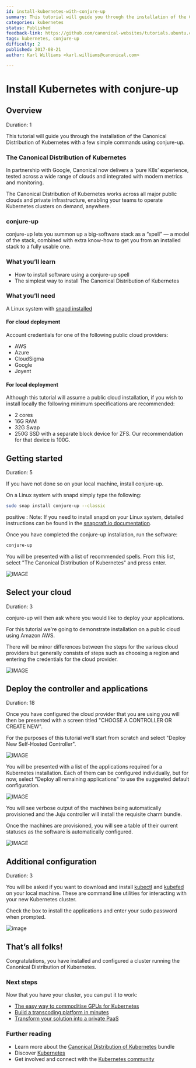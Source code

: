 ```yaml
---
id: install-kubernetes-with-conjure-up
summary: This tutorial will guide you through the installation of the Canonical Distribution of Kubernetes with a few simple commands using conjure-up.
categories: kubernetes
status: Published
feedback-link: https://github.com/canonical-websites/tutorials.ubuntu.com/issues
tags: kubernetes, conjure-up
difficulty: 2
published: 2017-08-21
author: Karl Williams <karl.williams@canonical.com>

---
```



# Install Kubernetes with conjure-up


## Overview
Duration: 1

This tutorial will guide you through the installation of the Canonical Distribution of Kubernetes with a few simple commands using conjure-up.

### The Canonical Distribution of Kubernetes

In partnership with Google, Canonical now delivers a ‘pure K8s’ experience, tested across a wide range of clouds and integrated with modern metrics and monitoring.

The Canonical Distribution of Kubernetes works across all major public clouds and private infrastructure, enabling your teams to operate Kubernetes clusters on demand, anywhere.

### conjure-up

conjure-up lets you summon up a big-software stack as a “spell” — a model of the stack, combined with extra know-how to get you from an installed stack to a fully usable one.

### What you’ll learn
  - How to install software using a conjure-up spell
  - The simplest way to install The Canonical Distribution of Kubernetes

### What you’ll need

A Linux system with [snapd installed](https://snapcraft.io/docs/core/install)

#### For cloud deployment
Account credentials for one of the following public cloud providers:
  - AWS
  - Azure
  - CloudSigma
  - Google
  - Joyent

#### For local deployment

Although this tutorial will assume a public cloud installation, if you wish to install locally the following minimum specifications are recommended:
 - 2 cores
 - 16G RAM
 - 32G Swap
 - 250G SSD with a separate block device for ZFS. Our recommendation for that device is 100G.

## Getting started
Duration: 5

If you have not done so on your local machine, install conjure-up.

On a Linux system with snapd simply type the following:

```bash
sudo snap install conjure-up --classic
```

positive
: Note: If you need to install snapd on your Linux system, detailed instructions can be found in the [snapcraft.io documentation](https://snapcraft.io/docs/core/install).

Once you have completed the conjure-up installation, run the software:

```bash
conjure-up
```

You will be presented with a list of recommended spells. From this list, select "The Canonical Distribution of Kubernetes" and press enter.

![IMAGE](https://assets.ubuntu.com/v1/042c1dd7-select-canonical-distribution-of-kubernetes.png)

## Select your cloud
Duration: 3

conjure-up will then ask where you would like to deploy your applications.

For this tutorial we're going to demonstrate installation on a public cloud using Amazon AWS.

There will be minor differences between the steps for the various cloud providers but generally consists of steps such as choosing a region and entering the credentials for the cloud provider.

![IMAGE](https://assets.ubuntu.com/v1/43eb777a-Screenshot+from+2017-08-18+11-57-29.png)


## Deploy the controller and applications
Duration: 18

Once you have configured the cloud provider that you are using you will then be presented with a screen titled "CHOOSE A CONTROLLER OR CREATE NEW".

For the purposes of this tutorial we'll start from scratch and select "Deploy New Self-Hosted Controller".

![IMAGE](https://assets.ubuntu.com/v1/ed7970a6-new-controller.png)

You will be presented with a list of the applications required for a Kubernetes installation. Each of them can be configured individually, but for now, select "Deploy all remaining applications" to use the suggested default configuration.

![IMAGE](https://assets.ubuntu.com/v1/73946c3f-deploy-all.png)

You will see verbose output of the machines being automatically provisioned and the Juju controller will install the requisite charm bundle.

Once the machines are provisioned, you will see a table of their current statuses as the software is automatically configured.

![IMAGE](https://assets.ubuntu.com/v1/1e9223dc-machine-status.png)

## Additional configuration
Duration: 3

You will be asked if you want to download and install [kubectl](https://kubernetes.io/docs/user-guide/kubectl-overview/) and [kubefed](https://kubernetes.io/docs/admin/kubefed/) on your local machine. These are command line utilities for interacting with your new Kubernetes cluster.

Check the box to install the applications and enter your sudo password when prompted.

![image](https://assets.ubuntu.com/v1/430ae051-sudo-install.png)

## That’s all folks!

Congratulations, you have installed and configured a cluster running the Canonical Distribution of Kubernetes.

### Next steps

Now that you have your cluster, you can put it to work:

* [The easy way to commoditise GPUs for Kubernetes][kubegpu]
* [Build a transcoding platform in minutes][kubetransform]
* [Transform your solution into a private PaaS][kubepaas]

### Further reading

* Learn more about the [Canonical Distribution of Kubernetes][canonicalkubernetes] bundle
* Discover [Kubernetes][cankube]
* Get involved and connect with the [Kubernetes community][kubecommunity]

[kubegpu]: https://medium.com/intuitionmachine/how-we-commoditized-gpus-for-kubernetes-7131f3e9231f
[kubetransform]: https://insights.ubuntu.com/2017/03/27/job-concurrency-in-kubernetes-lxd-cpu-pinning-to-the-rescue/
[kubepaas]: https://github.com/deis/workflow
[canonicalkubernetes]: https://jujucharms.com/canonical-kubernetes
[cankube]: https://jujucharms.com/kubernetes  
[kubecommunity]: https://kubernetes.io/community/
